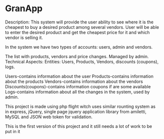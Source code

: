 # GranApp



Description: This system will provide the user ability to see where it is the cheapest to buy a desired product among several vendors.
User will be able to enter the desired product and get the cheapest price for it and which vendor is selling it.


In the system we have two types of accounts: users, admin and vendors.

The list with products, vendors and price changes. Managed by admin.
Technical Aspects:
Entities: Users, Products, Vendors, discounts (coupons), logs.

Users-contains information about the user
Products-contains information about the products
Vendors-contains information about the vendors
Discounts(coupons)-contains information coupons if are some available
Logs-contains information about all the changes in the system, used by admin.

This project is made using php flight witch uses similar rounting system as in express, jQuery, single page jquery application library from amiletti, MySQL and JSON web token for validation.

This is the first version of this project and it still needs a lot of work to be put in it
